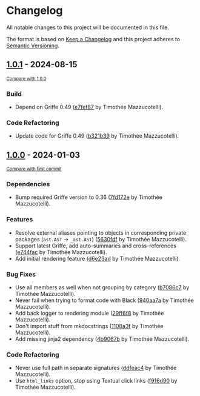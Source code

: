 # Changelog

All notable changes to this project will be documented in this file.

The format is based on [Keep a Changelog](http://keepachangelog.com/en/1.0.0/)
and this project adheres to [Semantic Versioning](http://semver.org/spec/v2.0.0.html).

<!-- insertion marker -->
## [1.0.1](https://github.com/mkdocstrings/griffe2md/releases/tag/1.0.1) - 2024-08-15

<small>[Compare with 1.0.0](https://github.com/mkdocstrings/griffe2md/compare/1.0.0...1.0.1)</small>

### Build

- Depend on Griffe 0.49 ([e7fef87](https://github.com/mkdocstrings/griffe2md/commit/e7fef8732f2ffb52706967b9fa828261aedf9380) by Timothée Mazzucotelli).

### Code Refactoring

- Update code for Griffe 0.49 ([b321b39](https://github.com/mkdocstrings/griffe2md/commit/b321b3980e5ee2524c8f2db95c19ba897ad658b9) by Timothée Mazzucotelli).

## [1.0.0](https://github.com/mkdocstrings/griffe2md/releases/tag/1.0.0) - 2024-01-03

<small>[Compare with first commit](https://github.com/mkdocstrings/griffe2md/compare/d92385072e50ec53f4def83371884bf4558cb9a5...1.0.0)</small>

### Dependencies

- Bump required Griffe version to 0.36 ([7fd172e](https://github.com/mkdocstrings/griffe2md/commit/7fd172e92160154d0ecae8a94264bd5d31553510) by Timothée Mazzucotelli).

### Features

- Resolve external aliases pointing to objects in corresponding private packages (`ast.AST` -> `_ast.AST`) ([5630fdf](https://github.com/mkdocstrings/griffe2md/commit/5630fdf20606534c49eea1d2a31f6cc7f5945d60) by Timothée Mazzucotelli).
- Support latest Griffe, add auto-summaries and cross-references ([e744fac](https://github.com/mkdocstrings/griffe2md/commit/e744fac35a2dc13126fada91c35f50158c43938f) by Timothée Mazzucotelli).
- Add initial rendering feature ([d6e23ad](https://github.com/mkdocstrings/griffe2md/commit/d6e23ad5cd3dd87696fa43bdf110f9fbaa89cad9) by Timothée Mazzucotelli).

### Bug Fixes

- Use all members as well when not grouping by category ([b7086c7](https://github.com/mkdocstrings/griffe2md/commit/b7086c78cb5e91fb78c098c8103b83253c48620e) by Timothée Mazzucotelli).
- Never fail when trying to format code with Black ([940aa7a](https://github.com/mkdocstrings/griffe2md/commit/940aa7a6561e35bdeb71647daf9b8680850db81f) by Timothée Mazzucotelli).
- Add back logger to rendering module ([29ff6f8](https://github.com/mkdocstrings/griffe2md/commit/29ff6f8602d779132db20438b6d8aa61071d0430) by Timothée Mazzucotelli).
- Don't import stuff from mkdocstrings ([1108a3f](https://github.com/mkdocstrings/griffe2md/commit/1108a3f3eb324009a23d9598ba67053bcb93ec90) by Timothée Mazzucotelli).
- Add missing jinja2 dependency ([4b9067b](https://github.com/mkdocstrings/griffe2md/commit/4b9067ba2df89a3470f2cab9ddad673191efac47) by Timothée Mazzucotelli).

### Code Refactoring

- Never use full path in separate signatures ([ddfeac4](https://github.com/mkdocstrings/griffe2md/commit/ddfeac4b169acb86fdf128c233fe9c324d94d919) by Timothée Mazzucotelli).
- Use `html_links` option, stop using Textual click links ([f916d90](https://github.com/mkdocstrings/griffe2md/commit/f916d90c844e6e41304db4ca62418cc345af2a74) by Timothée Mazzucotelli).
